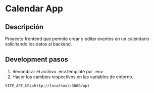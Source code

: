 # Calendar App

## Descripción
Proyecto frontend que permite crear y editar eventos en un calendario solicitando los datos al backend.

## Development pasos

1. Renombrar el archivo .env.template por .env
2. Hacer los cambios respectivos en las variables de entorno.

```
VITE_API_URL=http://localhost:3000/api
```